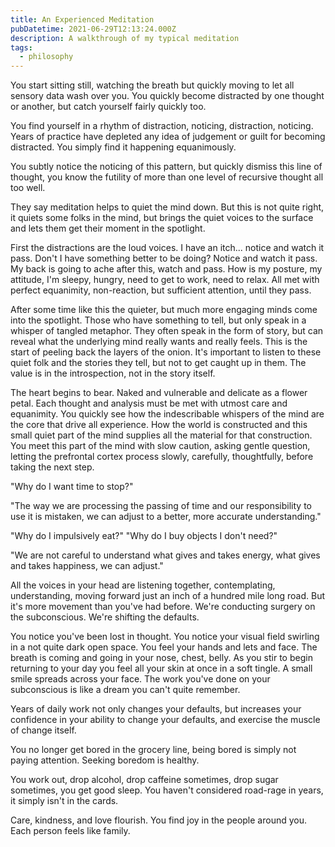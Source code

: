 ```yaml
---
title: An Experienced Meditation
pubDatetime: 2021-06-29T12:13:24.000Z
description: A walkthrough of my typical meditation
tags:
  - philosophy
---
```


You start sitting still, watching the breath but quickly moving to let all sensory data wash over
you. You quickly become distracted by one thought or another, but catch yourself fairly quickly too.

You find yourself in a rhythm of distraction, noticing, distraction, noticing. Years of practice
have depleted any idea of judgement or guilt for becoming distracted. You simply find it happening
equanimously.

You subtly notice the noticing of this pattern, but quickly dismiss this line of thought, you know
the futility of more than one level of recursive thought all too well.

They say meditation helps to quiet the mind down. But this is not quite right, it quiets some folks
in the mind, but brings the quiet voices to the surface and lets them get their moment in the
spotlight.

First the distractions are the loud voices. I have an itch... notice and watch it pass. Don't I have
something better to be doing? Notice and watch it pass. My back is going to ache after this, watch
and pass. How is my posture, my attitude, I'm sleepy, hungry, need to get to work, need to relax.
All met with perfect equanimity, non-reaction, but sufficient attention, until they pass.

After some time like this the quieter, but much more engaging minds come into the spotlight. Those
who have something to tell, but only speak in a whisper of tangled metaphor. They often speak in the
form of story, but can reveal what the underlying mind really wants and really feels. This is the
start of peeling back the layers of the onion. It's important to listen to these quiet folk and the
stories they tell, but not to get caught up in them. The value is in the introspection, not in the
story itself.

The heart begins to bear. Naked and vulnerable and delicate as a flower petal. Each thought and
analysis must be met with utmost care and equanimity. You quickly see how the indescribable whispers
of the mind are the core that drive all experience. How the world is constructed and this small
quiet part of the mind supplies all the material for that construction. You meet this part of the
mind with slow caution, asking gentle question, letting the prefrontal cortex process slowly,
carefully, thoughtfully, before taking the next step.

"Why do I want time to stop?"

"The way we are processing the passing of time and our responsibility to use it is mistaken, we can
adjust to a better, more accurate understanding."

"Why do I impulsively eat?" "Why do I buy objects I don't need?"

"We are not careful to understand what gives and takes energy, what gives and takes happiness, we
can adjust."

All the voices in your head are listening together, contemplating, understanding, moving forward
just an inch of a hundred mile long road. But it's more movement than you've had before. We're
conducting surgery on the subconscious. We're shifting the defaults.

You notice you've been lost in thought. You notice your visual field swirling in a not quite dark
open space. You feel your hands and lets and face. The breath is coming and going in your nose,
chest, belly. As you stir to begin returning to your day you feel all your skin at once in a soft
tingle. A small smile spreads across your face. The work you've done on your subconscious is like a
dream you can't quite remember.

Years of daily work not only changes your defaults, but increases your confidence in your ability to
change your defaults, and exercise the muscle of change itself.

You no longer get bored in the grocery line, being bored is simply not paying attention. Seeking
boredom is healthy.

You work out, drop alcohol, drop caffeine sometimes, drop sugar sometimes, you get good sleep. You
haven't considered road-rage in years, it simply isn't in the cards.

Care, kindness, and love flourish. You find joy in the people around you. Each person feels like
family.
